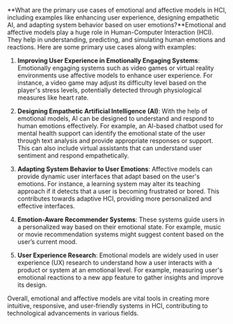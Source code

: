 **What are the primary use cases of emotional and affective models in HCI, including examples like enhancing user experience, designing empathetic AI, and adapting system behavior based on user emotions?**Emotional and affective models play a huge role in Human-Computer Interaction (HCI). They help in understanding, predicting, and simulating human emotions and reactions. Here are some primary use cases along with examples:

1. **Improving User Experience in Emotionally Engaging Systems**: Emotionally engaging systems such as video games or virtual reality environments use affective models to enhance user experience. For instance, a video game may adjust its difficulty level based on the player's stress levels, potentially detected through physiological measures like heart rate. 

2. **Designing Empathetic Artificial Intelligence (AI)**: With the help of emotional models, AI can be designed to understand and respond to human emotions effectively. For example, an AI-based chatbot used for mental health support can identify the emotional state of the user through text analysis and provide appropriate responses or support. This can also include virtual assistants that can understand user sentiment and respond empathetically.

3. **Adapting System Behavior to User Emotions**: Affective models can provide dynamic user interfaces that adapt based on the user's emotions. For instance, a learning system may alter its teaching approach if it detects that a user is becoming frustrated or bored. This contributes towards adaptive HCI, providing more personalized and effective interfaces.

4. **Emotion-Aware Recommender Systems**: These systems guide users in a personalized way based on their emotional state. For example, music or movie recommendation systems might suggest content based on the user’s current mood.

5. **User Experience Research**: Emotional models are widely used in user experience (UX) research to understand how a user interacts with a product or system at an emotional level. For example, measuring user's emotional reactions to a new app feature to gather insights and improve its design.

Overall, emotional and affective models are vital tools in creating more intuitive, responsive, and user-friendly systems in HCI, contributing to technological advancements in various fields.